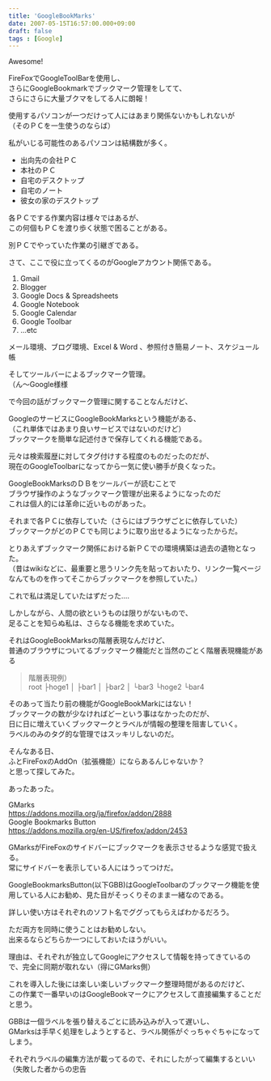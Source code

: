 ```yaml
---
title: 'GoogleBookMarks'
date: 2007-05-15T16:57:00.000+09:00
draft: false
tags : [Google]
---
```


Awesome!  
  
FireFoxでGoogleToolBarを使用し、  
さらにGoogleBookmarkでブックマーク管理をしてて、  
さらにさらに大量ブクマをしてる人に朗報！  
  
使用するパソコンが一つだけって人にはあまり関係ないかもしれないが  
（そのＰＣを一生使うのならば）  
  
私がいじる可能性のあるパソコンは結構数が多く。  
  

*   出向先の会社ＰＣ
*   本社のＰＣ
*   自宅のデスクトップ
*   自宅のノート
*   彼女の家のデスクトップ

  
各ＰＣでする作業内容は様々ではあるが、  
この何個もＰＣを渡り歩く状態で困ることがある。  
  
別ＰＣでやっていた作業の引継ぎである。  
  
さて、ここで役に立ってくるのがGoogleアカウント関係である。  
  

1.  Gmail
2.  Blogger
3.  Google Docs & Spreadsheets
4.  Google Notebook
5.  Google Calendar
6.  Google Toolbar
7.  ...etc

  
メール環境、ブログ環境、Excel & Word 、参照付き簡易ノート、スケジュール帳  
  
そしてツールバーによるブックマーク管理。  
（ん～Google様様  
  
  
で今回の話がブックマーク管理に関することなんだけど、  
  
GoogleのサービスにGoogleBookMarksという機能がある、  
（これ単体ではあまり良いサービスではないのだけど）  
ブックマークを簡単な記述付きで保存してくれる機能である。  
  
元々は検索履歴に対してタグ付けする程度のものだったのだが、  
現在のGoogleToolbarになってから一気に使い勝手が良くなった。  
  
GoogleBookMarksのＤＢをツールバーが読むことで  
ブラウザ操作のようなブックマーク管理が出来るようになったのだ  
これは個人的には革命に近いものがあった。  
  
それまで各ＰＣに依存していた（さらにはブラウザごとに依存していた）  
ブックマークがどのＰＣでも同じように取り出せるようになったからだ。  
  
とりあえずブックマーク関係における新ＰＣでの環境構築は過去の遺物となった。  
（昔はwikiなどに、最重要と思うリンク先を貼っておいたり、リンク一覧ページなんてものを作ってそこからブックマークを参照していた。）  
  
  
これで私は満足していたはずだった....  
  
  
しかしながら、人間の欲というものは限りがないもので、  
足ることを知らぬ私は、さらなる機能を求めていた。  
  
それはGoogleBookMarksの階層表現なんだけど、  
普通のブラウザについてるブックマーク機能だと当然のごとく階層表現機能がある  
  

> 階層表現例）  
> root ├hoge1 │ ├bar1 │ ├bar2 │ └bar3 └hoge2 └bar4  
>   

  
そのあって当たり前の機能がGoogleBookMarkにはない！  
ブックマークの数が少なければどーという事はなかったのだが、  
日に日に増えていくブックマークとラベルが情報の整理を阻害していく。  
ラベルのみのタグ的な管理ではスッキリしないのだ。  
  
  
そんなある日、  
ふとFireFoxのAddOn（拡張機能）にならあるんじゃないか？  
と思って探してみた。  
  
あったあった。  
  
GMarks  
https://addons.mozilla.org/ja/firefox/addon/2888  
Google Bookmarks Button  
https://addons.mozilla.org/en-US/firefox/addon/2453  
  
  
GMarksがFireFoxのサイドバーにブックマークを表示させるような感覚で扱える。  
常にサイドバーを表示している人にはうってつけだ。  
  
GoogleBookmarksButton(以下GBB)はGoogleToolbarのブックマーク機能を使用している人にお勧め、見た目がそっくりそのまま一緒なのである。  
  
詳しい使い方はそれぞれのソフト名でググってもらえばわかるだろう。  
  
ただ両方を同時に使うことはお勧めしない。  
出来るならどちらか一つにしておいたほうがいい。  
  
理由は、それぞれが独立してGoogleにアクセスして情報を持ってきているので、完全に同期が取れない（得にGMarks側）  
  
これを導入した後には楽しい楽しいブックマーク整理時間があるのだけど、  
この作業で一番早いのはGoogleBookマークにアクセスして直接編集することだと思う。  
  
GBBは一個ラベルを張り替えるごとに読み込みが入って遅いし、  
GMarksは手早く処理をしようとすると、ラベル関係がぐっちゃぐちゃになってしまう。  
  
それぞれラベルの編集方法が載ってるので、それにしたがって編集するといい  
（失敗した者からの忠告